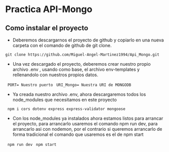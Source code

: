 # Practica API-Mongo

## Como instalar el proyecto

- Deberemos descargarnos el proyecto de github y copiarlo en una nueva carpeta con el comando de github de git clone.

` git clone https://github.com/Miguel-Angel-Martinez1994/Api_Mongo.git `

- Una vez descargado el proyecto, deberemos crear nuestro propio archivo .env , usando como base, el archivo env-templates y rellenandolo con nuestros propios datos.

` PORT= Nuestro puerto`
` URI_Mongo= Nuestra URI de MONGODB`

- Ya creada nuestro archivo .env, ahora descargaremos todos los node_modules que necesitamos en este proyecto

` npm i cors dotenv express express-validator mongoose`

- Con los node_modules ya instalados ahora estamos listos para arrancar el proyecto, para arrancarlo usaremos el comando npm run dev, para arrancarlo asi con nodemon, por el contrario si queremos arrancarlo de forma tradicional el comando que usaremos es el de npm start

` npm run dev`
` npm start`

